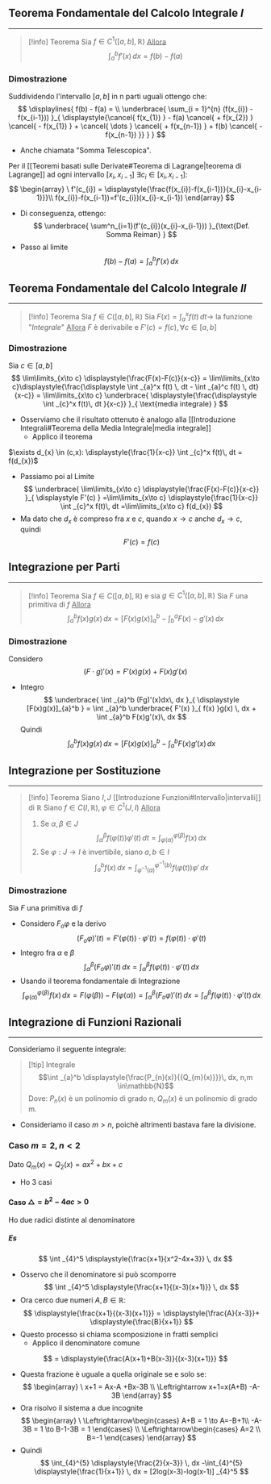 ## Teorema Fondamentale del Calcolo Integrale $I$
---
>[!info] Teorema
>Sia $f\in C^1([a,b],\mathbb{R})$
><u>Allora</u>
>$$\int _{a}^b f'(x)\, dx =f(b)-f(a)$$

### Dimostrazione
Suddividendo l'intervallo $[a,b]$ in n parti uguali ottengo che:
$$
\displaylines{
f(b) - f(a) = \\
\underbrace{ \sum_{i = 1}^{n} (f(x_{i}) - f(x_{i-1})) }_{ \displaystyle{\cancel{ f(x_{1}) } - f(a) \cancel{ + f(x_{2}) } \cancel{ - f(x_{1}) } + \cancel{ \dots } \cancel{ + f(x_{n-1}) } + f(b) \cancel{ - f(x_{n-1}) }} }
}
$$

- Anche chiamata "Somma Telescopica".

Per il [[Teoremi basati sulle Derivate#Teorema di Lagrange|teorema di Lagrange]] ad ogni intervallo $[x_{i},x_{i-1}]$
$\exists c_{i}\in[x_{i},x_{i-1}]:$
$$
\begin{array}
\ f'(c_{i}) = \displaystyle{\frac{f(x_{i})-f(x_{i-1})}{x_{i}-x_{i-1}}}\\
f(x_{i})-f(x_{i-1})=f'(c_{i})(x_{i}-x_{i-1})
\end{array}
$$
- Di conseguenza, ottengo:
$$
\underbrace{ \sum^n_{i=1}(f'(c_{i})(x_{i}-x_{i-1})) }_{\text{Def. Somma Reiman} }
$$
- Passo al limite
$$
f(b)-f(a)=\int _{a}^b f'(x) \, dx 
$$

## Teorema Fondamentale del Calcolo Integrale $II$
---
>[!info] Teorema
>Sia $f\in C([a,b],\mathbb{R})$
>Sia $F(x)=\displaystyle \int _{a}^x f(t) \, dt \to$ la funzione "_Integrale_" 
><u>Allora</u>
>$F$ è derivabile e $F'(c) = f(c), \forall c \in[a,b]$

### Dimostrazione
Sia $c\in[a,b]$
$$
\lim\limits_{x\to c} \displaystyle{\frac{F(x)-F(c)}{x-c}} = \lim\limits_{x\to c}\displaystyle{\frac{\displaystyle \int _{a}^x f(t) \, dt - \int _{a}^c f(t) \, dt}{x-c}} = \lim\limits_{x\to c} \underbrace{ \displaystyle{\frac{\displaystyle \int _{c}^x f(t)\, dt }{x-c}} }_{ \text{media integrale} }
$$
- Osserviamo che il risultato ottenuto è analogo alla [[Introduzione Integrali#Teorema della Media Integrale|media integrale]]
	- Applico il teorema

$\exists d_{x} \in (c,x): \displaystyle{\frac{1}{x-c}} \int _{c}^x f(t)\, dt = f(d_{x})$
- Passiamo poi al Limite
$$
\underbrace{ \lim\limits_{x\to c} \displaystyle{\frac{F(x)-F(c)}{x-c}} }_{ \displaystyle F'(c) } =\lim\limits_{x\to c} \displaystyle{\frac{1}{x-c}} \int _{c}^x f(t)\, dt =\lim\limits_{x\to c} f(d_{x})
$$
- Ma dato che $d_{x}$ è compreso fra $x$ e $c$, quando $x\to c$ anche $d_{x}\to c$, quindi
$$
F'(c)=f(c)
$$
## Integrazione per Parti
---
>[!info] Teorema
>Sia $f\in C([a,b],\mathbb{R})$ e sia $g\in C^1([a,b],\mathbb{R})$
>Sia $F$ una primitiva di $f$
><u>Allora</u>
>$$\int _{a}^b f(x)g(x) \, dx = [F(x)g(x)]_{a}^b - \int _{b}^a F(x)-g'(x)\, dx  $$

### Dimostrazione
Considero
$$
(F\cdot g)'(x) = F'(x)g(x)+F(x)g'(x)
$$
- Integro
$$
\underbrace{ \int _{a}^b (Fg)'(x)dx\, dx }_{ \displaystyle [F(x)g(x)]_{a}^b } = \int _{a}^b \underbrace{ F'(x) }_{ f(x) }g(x) \, dx + \int _{a}^b F(x)g'(x)\, dx  
$$
Quindi
$$
\int _{a}^b { f(x) }g(x)\,dx = [F(x)g(x)]_{a}^b -\int _{a}^b F(x)g'(x)\, dx
$$
## Integrazione per Sostituzione
---
>[!info] Teorema
>Siano $I,J$ [[Introduzione Funzioni#Intervallo|intervalli]] di $\mathbb{R}$
>Siano $f\in C(I,\mathbb{R}),\varphi\in C^1(J,I)$
><u>Allora</u>
>1) Se $\alpha,\beta\in J$$$\int _{\alpha}^\beta f(\varphi(t))\varphi'(t)\, dt = \int _{\varphi(\alpha)}^{\varphi(\beta)} f(x)\, dx  $$
>2) Se $\varphi:J\to I$ è invertibile, siano $a,b\in I$ $$\int _{a}^b f(x) \, dx = \int _{\varphi^{-1}(a)}^{\varphi^{-1}(b)} f(\varphi(t))\varphi'\, dx  $$

### Dimostrazione
Sia $F$ una primitiva di $f$
- Considero $F_{o}\varphi$ e la derivo
$$
(F_{o}\varphi)'(t)=F'(\varphi(t))\cdot \varphi'(t)=f(\varphi(t))\cdot \varphi'(t)
$$
- Integro fra $\alpha$ e $\beta$
$$
\int _{\alpha}^\beta (F_{o}\varphi)'(t)\, dx = \int _{\alpha}^\beta f(\varphi(t))\cdot \varphi'(t)\, dx 
$$
- Usando il teorema fondamentale di Integrazione
$$
\int _{\varphi(\alpha)}^{\varphi(\beta)} f(x) \, dx =F(\varphi(\beta))-F(\varphi(\alpha)) =\int _{\alpha}^\beta (F_{o}\varphi)'(t)\, dx = \int _{\alpha}^\beta f(\varphi(t))\cdot \varphi'(t)\, dx 
$$
## Integrazione di Funzioni Razionali
---
Consideriamo il seguente integrale:
>[!tip] Integrale
>$$\int _{a}^b  \displaystyle{\frac{P_{n}(x)}{{Q_{m}(x)}}}\, dx, n,m \in\mathbb{N}$$
>Dove:
>$P_{n}(x)$ è un polinomio di grado n,
>$Q_{m}(x)$ è un polinomio di grado m.

- Consideriamo il caso $m>n$, poichè altrimenti bastava fare la divisione.
### Caso $m=2,n<2$
Dato $Q_{m}(x)=Q_{2}(x) = ax^2+bx+c$
- Ho 3 casi
#### Caso $\triangle = b^2-4ac > 0$
Ho due radici distinte al denominatore
##### Es
$$
\int _{4}^5 \displaystyle{\frac{x+1}{x^2-4x+3}} \, dx 
$$
- Osservo che il denominatore si può scomporre
$$
\int _{4}^5 \displaystyle{\frac{x+1}{(x-3)(x+1)}} \, dx 
$$
- Ora cerco due numeri $A,B\in\mathbb{R}:$
$$
\displaystyle{\frac{x+1}{(x-3)(x+1)}} = \displaystyle{\frac{A}{x-3}}+ \displaystyle{\frac{B}{x+1}}
$$
- Questo processo si chiama scomposizione in fratti semplici
	- Applico il denominatore comune

$$
= \displaystyle{\frac{A(x+1)+B(x-3)}{(x-3)(x+1)}}
$$
- Questa frazione è uguale a quella originale se e solo se:
$$
\begin{array}
\ x+1 = Ax-A +Bx-3B \\
\Leftrightarrow x+1=x(A+B) -A-3B
\end{array}
$$
- Ora risolvo il sistema a due incognite
$$
\begin{array}
\ \Leftrightarrow\begin{cases}
A+B = 1 \to A=-B+1\\
-A-3B = 1 \to B-1-3B = 1 
\end{cases} \\
\Leftrightarrow\begin{cases}
A=2 \\
B=-1 
\end{cases}
\end{array}
$$
- Quindi
$$
\int_{4}^{5} \displaystyle{\frac{2}{x-3}} \, dx -\int_{4}^{5} \displaystyle{\frac{1}{x+1}} \, dx = [2log(x-3)-log(x-1)] _{4}^5
$$